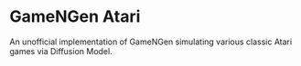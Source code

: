 # GameNGen Atari

An unofficial implementation of GameNGen simulating various classic Atari games via Diffusion Model.
